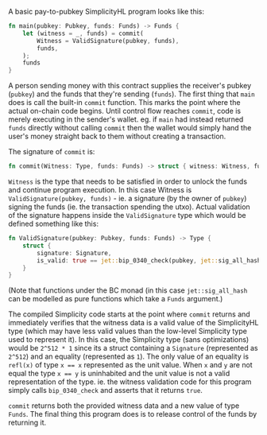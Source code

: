 A basic pay-to-pubkey SimplicityHL program looks like this:

```rust
fn main(pubkey: Pubkey, funds: Funds) -> Funds {
    let (witness = _, funds) = commit(
        Witness = ValidSignature(pubkey, funds),
        funds,
    );
    funds
}
```

A person sending money with this contract supplies the receiver's pubkey (`pubkey`) and the funds that they're sending (`funds`). The first thing that `main` does is call the built-in `commit` function. This marks the point where the actual on-chain code begins. Until control flow reaches `commit`, code is merely executing in the sender's wallet. eg. if `main` had instead returned `funds` directly without calling `commit` then the wallet would simply hand the user's money straight back to them without creating a transaction.

The signature of `commit` is:

```rust
fn commit(Witness: Type, funds: Funds) -> struct { witness: Witness, funds: Funds }
```

`Witness` is the type that needs to be satisfied in order to unlock the funds and continue program execution. In this case Witness is `ValidSignature(pubkey, funds)` - ie. a signature (by the owner of `pubkey`) signing the funds (ie. the transaction spending the utxo). Actual validation of the signature happens inside the `ValidSignature` type which would be defined something like this:

```rust
fn ValidSignature(pubkey: Pubkey, funds: Funds) -> Type {
    struct {
        signature: Signature,
        is_valid: true == jet::bip_0340_check(pubkey, jet::sig_all_hash(funds), signature),
    }
}
```

(Note that functions under the BC monad (in this case `jet::sig_all_hash` can be modelled as pure functions which take a `Funds` argument.)

The compiled Simplicity code starts at the point where `commit` returns and immediately verifies that the witness data is a valid value of the SimplicityHL type (which may have less valid values than the low-level Simplicity type used to represent it). In this case, the Simplicity type (sans optimizations) would be `2^512 * 1` since its a struct containing a `Signature` (represented as `2^512`) and an equality (represented as `1`). The only value of an equality is `refl(x)` of type `x == x` represented as the unit value. When `x` and `y` are not equal the type `x == y` is uninhabited and the unit value is not a valid representation of the type. ie. the witness validation code for this program simply calls `bip_0340_check` and asserts that it returns `true`.

`commit` returns both the provided witness data and a new value of type `Funds`. The final thing this program does is to release control of the funds by returning it.